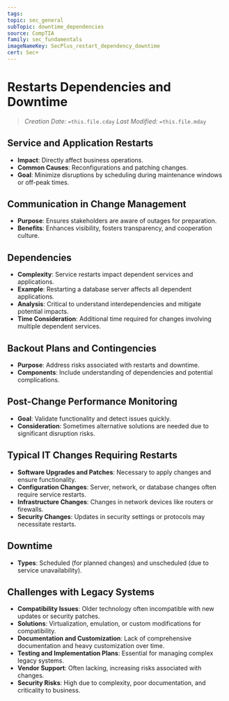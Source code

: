 ```yaml
---
tags: 
topic: sec_general
subTopic: downtime_dependencies
source: CompTIA
family: sec_fundamentals
imageNameKey: SecPlus_restart_dependency_downtime
cert: Sec+
---
```

# Restarts Dependencies and Downtime
> *Creation Date:* `=this.file.cday`
> *Last Modified:* `=this.file.mday`

## Service and Application Restarts
- **Impact**: Directly affect business operations.
- **Common Causes**: Reconfigurations and patching changes.
- **Goal**: Minimize disruptions by scheduling during maintenance windows or off-peak times.

## Communication in Change Management
- **Purpose**: Ensures stakeholders are aware of outages for preparation.
- **Benefits**: Enhances visibility, fosters transparency, and cooperation culture.

## Dependencies
- **Complexity**: Service restarts impact dependent services and applications.
- **Example**: Restarting a database server affects all dependent applications.
- **Analysis**: Critical to understand interdependencies and mitigate potential impacts.
- **Time Consideration**: Additional time required for changes involving multiple dependent services.

## Backout Plans and Contingencies
- **Purpose**: Address risks associated with restarts and downtime.
- **Components**: Include understanding of dependencies and potential complications.

## Post-Change Performance Monitoring
- **Goal**: Validate functionality and detect issues quickly.
- **Consideration**: Sometimes alternative solutions are needed due to significant disruption risks.

## Typical IT Changes Requiring Restarts
- **Software Upgrades and Patches**: Necessary to apply changes and ensure functionality.
- **Configuration Changes**: Server, network, or database changes often require service restarts.
- **Infrastructure Changes**: Changes in network devices like routers or firewalls.
- **Security Changes**: Updates in security settings or protocols may necessitate restarts.

## Downtime
- **Types**: Scheduled (for planned changes) and unscheduled (due to service unavailability).

## Challenges with Legacy Systems
- **Compatibility Issues**: Older technology often incompatible with new updates or security patches.
- **Solutions**: Virtualization, emulation, or custom modifications for compatibility.
- **Documentation and Customization**: Lack of comprehensive documentation and heavy customization over time.
- **Testing and Implementation Plans**: Essential for managing complex legacy systems.
- **Vendor Support**: Often lacking, increasing risks associated with changes.
- **Security Risks**: High due to complexity, poor documentation, and criticality to business.
